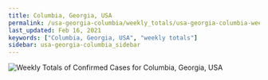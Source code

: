```yaml
---
title: Columbia, Georgia, USA
permalink: /usa-georgia-columbia/weekly_totals/usa-georgia-columbia-weekly_totals.html
last_updated: Feb 16, 2021
keywords: ["Columbia, Georgia, USA", "weekly totals"]
sidebar: usa-georgia-columbia_sidebar
---
```


![Weekly Totals of Confirmed Cases for Columbia, Georgia, USA](/covid_tracker/images/graphs/usa-georgia-columbia-weekly_totals_graph.png)

